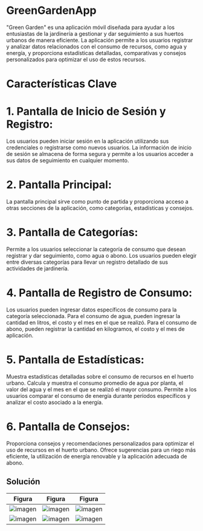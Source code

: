 # GreenGardenApp
"Green Garden" es una aplicación móvil diseñada para ayudar a los entusiastas de la jardinería a gestionar y dar seguimiento a sus huertos urbanos de manera eficiente. La aplicación permite a los usuarios registrar y analizar datos relacionados con el consumo de recursos, como agua y energía, y proporciona estadísticas detalladas, comparativas y consejos personalizados para optimizar el uso de estos recursos.
# Características Clave
# 1. Pantalla de Inicio de Sesión y Registro: 
Los usuarios pueden iniciar sesión en la aplicación utilizando sus credenciales o registrarse como nuevos usuarios. La información de inicio de sesión se almacena de forma segura y permite a los usuarios acceder a sus datos de seguimiento en cualquier momento.
# 2. Pantalla Principal: 
La pantalla principal sirve como punto de partida y proporciona acceso a otras secciones de la aplicación, como categorías, estadísticas y consejos.
# 3. Pantalla de Categorías: 
 Permite a los usuarios seleccionar la categoría de consumo que desean registrar y dar seguimiento, como agua o abono. Los usuarios pueden elegir entre diversas categorías para llevar un registro detallado de sus actividades de jardinería.
# 4. Pantalla de Registro de Consumo:
 Los usuarios pueden ingresar datos específicos de consumo para la categoría seleccionada. Para el consumo de agua, pueden ingresar la cantidad en litros, el costo y el mes en el que se realizó. Para el consumo de abono, pueden registrar la cantidad en kilogramos, el costo y el mes de aplicación.
# 5. Pantalla de Estadísticas: 
Muestra estadísticas detalladas sobre el consumo de recursos en el huerto urbano. Calcula y muestra el consumo promedio de agua por planta, el valor del agua y el mes en el que se realizó el mayor consumo. Permite a los usuarios comparar el consumo de energía durante períodos específicos y analizar el costo asociado a la energía.
# 6. Pantalla de Consejos: 
Proporciona consejos y recomendaciones personalizados para optimizar el uso de recursos en el huerto urbano. Ofrece sugerencias para un riego más eficiente, la utilización de energía renovable y la aplicación adecuada de abono.

## Solución 
| Figura | Figura | Figura |
|--------|--------|--------|
| ![imagen](ruta)|![imagen](ruta) |![imagen](ruta) |
| ![imagen](ruta)|![imagen](ruta) |![imagen](ruta) |
